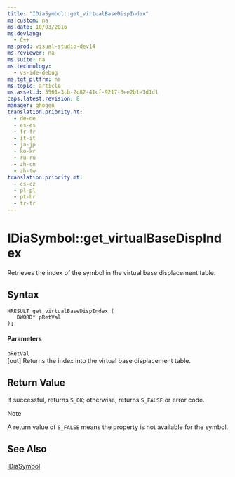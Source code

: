 ```yaml
---
title: "IDiaSymbol::get_virtualBaseDispIndex"
ms.custom: na
ms.date: 10/03/2016
ms.devlang: 
  - C++
ms.prod: visual-studio-dev14
ms.reviewer: na
ms.suite: na
ms.technology: 
  - vs-ide-debug
ms.tgt_pltfrm: na
ms.topic: article
ms.assetid: 5561a3cb-2c82-41cf-9217-3ee2b1e1d1d1
caps.latest.revision: 8
manager: ghogen
translation.priority.ht: 
  - de-de
  - es-es
  - fr-fr
  - it-it
  - ja-jp
  - ko-kr
  - ru-ru
  - zh-cn
  - zh-tw
translation.priority.mt: 
  - cs-cz
  - pl-pl
  - pt-br
  - tr-tr
---
```

# IDiaSymbol::get_virtualBaseDispIndex
Retrieves the index of the symbol in the virtual base displacement table.  
  
## Syntax  
  
```cpp#  
HRESULT get_virtualBaseDispIndex (  
   DWORD* pRetVal  
);  
```  
  
#### Parameters  
 `pRetVal`  
 [out] Returns the index into the virtual base displacement table.  
  
## Return Value  
 If successful, returns `S_OK`; otherwise, returns `S_FALSE` or error code.  
  
> [!NOTE]
>  A return value of `S_FALSE` means the property is not available for the symbol.  
  
## See Also  
 [IDiaSymbol](../VS_debugger/IDiaSymbol.md)